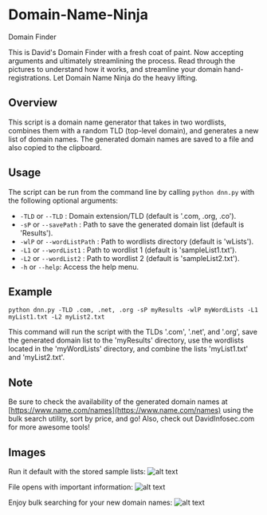 # Domain-Name-Ninja
Domain Finder

This is David's Domain Finder with a fresh coat of paint. Now accepting arguments and ultimately streamlining the process. Read through the pictures to understand how it works, and streamline your domain hand-registrations. Let Domain Name Ninja do the heavy lifting.

## Overview

This script is a domain name generator that takes in two wordlists, combines them with a random TLD (top-level domain), and generates a new list of domain names. The generated domain names are saved to a file and also copied to the clipboard.

## Usage

The script can be run from the command line by calling `python dnn.py` with the following optional arguments:

-   `-TLD` or `--TLD` : Domain extension/TLD (default is '.com, .org, .co').
-   `-sP` or `--savePath` : Path to save the generated domain list (default is 'Results').
-   `-wlP` or `--wordListPath` : Path to wordlists directory (default is 'wLists').
-   `-L1` or `--wordList1` : Path to wordlist 1 (default is 'sampleList1.txt').
-   `-L2` or `--wordList2` : Path to wordlist 2 (default is 'sampleList2.txt').
-   `-h` or `--help`: Access the help menu.

## Example

`python dnn.py -TLD .com, .net, .org -sP myResults -wlP myWordLists -L1 myList1.txt -L2 myList2.txt`

This command will run the script with the TLDs '.com', '.net', and '.org', save the generated domain list to the 'myResults' directory, use the wordlists located in the 'myWordLists' directory, and combine the lists 'myList1.txt' and 'myList2.txt'.

## Note

Be sure to check the availability of the generated domain names at [https://www.name.com/names](https://www.name.com/names) using the bulk search utility, sort by price, and go! Also, check out DavidInfosec.com for more awesome tools!


## Images
Run it default with the stored sample lists:
![alt text](https://i.imgur.com/SdRwTla.png)

File opens with important information:
![alt text](https://i.imgur.com/UIaBp83.png)

Enjoy bulk searching for your new domain names:
![alt text](https://i.imgur.com/cWZLqj7.png)